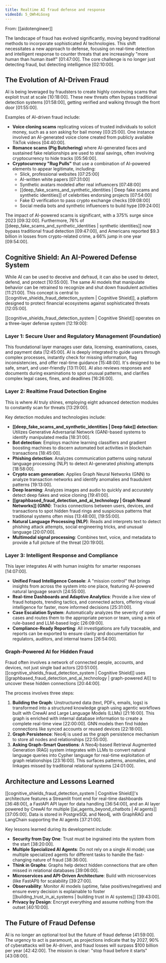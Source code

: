 ```yaml
---
title: Realtime AI fraud defense and response
videoId: 5_QWh4LGoxg
---
```


From: [[aidotengineer]] <br/> 

The landscape of fraud has evolved significantly, moving beyond traditional methods to incorporate sophisticated AI technologies. This shift necessitates a new approach to defense, focusing on real-time detection and intelligent response to counter threats that are increasingly "more human than human itself" <a class="yt-timestamp" data-t="01:47:00">[01:47:00]</a>. The core challenge is no longer just detecting fraud, but detecting intelligence <a class="yt-timestamp" data-t="02:10:00">[02:10:00]</a>.

## The Evolution of AI-Driven Fraud

AI is being leveraged by fraudsters to create highly convincing scams that exploit trust at scale <a class="yt-timestamp" data-t="10:18:00">[10:18:00]</a>. These new threats often bypass traditional detection systems <a class="yt-timestamp" data-t="01:58:00">[01:58:00]</a>, getting verified and walking through the front door <a class="yt-timestamp" data-t="01:55:00">[01:55:00]</a>.

Examples of AI-driven fraud include:
*   **Voice cloning scams** replicating voices of trusted individuals to solicit money, such as a son asking for bail money <a class="yt-timestamp" data-t="03:25:00">[03:25:00]</a>. One instance involved an AI-generated voice clone created from publicly available TikTok videos <a class="yt-timestamp" data-t="04:40:00">[04:40:00]</a>.
*   **Romance scams (Pig Butchering)** where AI-generated faces and sustained fake relationships are used to steal savings, often involving cryptocurrency to hide tracks <a class="yt-timestamp" data-t="05:56:00">[05:56:00]</a>.
*   **Cryptocurrency "Rug Pulls"** that use a combination of AI-powered elements to appear legitimate, including:
    *   Slick, professional websites <a class="yt-timestamp" data-t="07:25:00">[07:25:00]</a>
    *   AI-written white papers <a class="yt-timestamp" data-t="07:31:00">[07:31:00]</a>
    *   Synthetic avatars modeled after real influencers <a class="yt-timestamp" data-t="07:48:00">[07:48:00]</a>
    *   [[deep_fake_scams_and_synthetic_identities | Deep fake scams and synthetic identities]] of celebrities endorsing projects <a class="yt-timestamp" data-t="07:54:00">[07:54:00]</a>
    *   Fake ID verification to pass crypto exchange checks <a class="yt-timestamp" data-t="09:08:00">[09:08:00]</a>
    *   Social media bots and synthetic influencers to build hype <a class="yt-timestamp" data-t="09:24:00">[09:24:00]</a>

The impact of AI-powered scams is significant, with a 375% surge since 2023 <a class="yt-timestamp" data-t="09:32:00">[09:32:00]</a>. Furthermore, 76% of [[deep_fake_scams_and_synthetic_identities | synthetic identities]] now bypass traditional fraud detection <a class="yt-timestamp" data-t="09:47:00">[09:47:00]</a>, and Americans reported $9.3 billion in losses from crypto-related crime, a 66% jump in one year <a class="yt-timestamp" data-t="09:54:00">[09:54:00]</a>.

## Cognitive Shield: An AI-Powered Defense System

While AI can be used to deceive and defraud, it can also be used to detect, defend, and protect <a class="yt-timestamp" data-t="10:55:00">[10:55:00]</a>. The same AI models that manipulate behavior can be retrained to recognize and shut down fraudulent activities <a class="yt-timestamp" data-t="11:21:00">[11:21:00]</a>. This concept is central to [[cognitive_shields_fraud_detection_system | Cognitive Shield]], a platform designed to protect financial ecosystems against sophisticated threats <a class="yt-timestamp" data-t="12:05:00">[12:05:00]</a>.

[[cognitive_shields_fraud_detection_system | Cognitive Shield]] operates on a three-layer defense system <a class="yt-timestamp" data-t="12:19:00">[12:19:00]</a>:

### Layer 1: Secure User and Regulatory Management (Foundation)
This foundational layer manages user data, licensing, examinations, cases, and payment data <a class="yt-timestamp" data-t="12:45:00">[12:45:00]</a>. AI is deeply integrated to guide users through complex processes, instantly check for missing information, flag inconsistencies, and offer real-time guidance <a class="yt-timestamp" data-t="15:48:00">[15:48:00]</a>. It's designed to be safe, smart, and user-friendly <a class="yt-timestamp" data-t="13:11:00">[13:11:00]</a>. AI also reviews responses and documents during examinations to spot unusual patterns, and clarifies complex legal cases, fines, and deadlines <a class="yt-timestamp" data-t="16:26:00">[16:26:00]</a>.

### Layer 2: Realtime Fraud Detection Engine
This is where AI truly shines, employing eight advanced detection modules to constantly scan for threats <a class="yt-timestamp" data-t="13:29:00">[13:29:00]</a>.

Key detection modules and technologies include:
*   **[[deep_fake_scams_and_synthetic_identities | Deep fake]] detection**: Utilizes Generative Adversarial Network (GAN)-based systems to identify manipulated media <a class="yt-timestamp" data-t="18:31:00">[18:31:00]</a>.
*   **Bot detection**: Employs machine learning classifiers and gradient boosting machines to discern automated bot activities in blockchain transactions <a class="yt-timestamp" data-t="18:45:00">[18:45:00]</a>.
*   **Phishing detection**: Analyzes communication patterns using natural language processing (NLP) to detect AI-generated phishing attempts <a class="yt-timestamp" data-t="18:58:00">[18:58:00]</a>.
*   **Crypto scam generation**: Applies Graph Neural Networks (GNN) to analyze transaction networks and identify anomalies and fraudulent patterns <a class="yt-timestamp" data-t="19:13:00">[19:13:00]</a>.
*   **Deep learning**: Analyzes images and audio to quickly and accurately detect deep fakes and voice cloning <a class="yt-timestamp" data-t="19:41:00">[19:41:00]</a>.
*   **[[graphbased_fraud_detection_and_ai_technology | Graph Neural Networks]] (GNN)**: Tracks connections between users, devices, and transactions to spot hidden fraud rings and suspicious patterns that traditional systems often miss <a class="yt-timestamp" data-t="13:48:00">[13:48:00]</a>, <a class="yt-timestamp" data-t="19:55:00">[19:55:00]</a>.
*   **Natural Language Processing (NLP)**: Reads and interprets text to detect phishing attack attempts, social engineering tricks, and unusual language <a class="yt-timestamp" data-t="20:07:00">[20:07:00]</a>.
*   **Multimodal signal processing**: Combines text, voice, and metadata to provide a full picture of the threat <a class="yt-timestamp" data-t="20:19:00">[20:19:00]</a>.

### Layer 3: Intelligent Response and Compliance
This layer integrates AI with human insights for smarter responses <a class="yt-timestamp" data-t="14:07:00">[14:07:00]</a>.
*   **Unified Fraud Intelligence Console**: A "mission control" that brings insights from across the system into one place, featuring AI-powered natural language search <a class="yt-timestamp" data-t="24:55:00">[24:55:00]</a>.
*   **Real-time Dashboards and Adaptive Analytics**: Provide a live view of fraud hotspots, trending tactics, and connected actors, offering visual intelligence for faster, more informed decisions <a class="yt-timestamp" data-t="25:31:00">[25:31:00]</a>.
*   **Case Escalation System**: Automatically analyzes the severity of open cases and routes them to the appropriate person or team, using a mix of rule-based and LLM-based logic <a class="yt-timestamp" data-t="26:09:00">[26:09:00]</a>.
*   **Compliance-Ready Reporting**: All investigations are fully traceable, and reports can be exported to ensure clarity and documentation for regulators, auditors, and internal teams <a class="yt-timestamp" data-t="26:54:00">[26:54:00]</a>.

### Graph-Powered AI for Hidden Fraud
Fraud often involves a network of connected people, accounts, and devices, not just single bad actors <a class="yt-timestamp" data-t="20:51:00">[20:51:00]</a>. [[cognitive_shields_fraud_detection_system | Cognitive Shield]] uses [[graphbased_fraud_detection_and_ai_technology | graph-powered AI]] to uncover these hidden connections <a class="yt-timestamp" data-t="20:44:00">[20:44:00]</a>.

The process involves three steps:
1.  **Building the Graph**: Unstructured data (text, PDFs, emails, logs) is transformed into a structured knowledge graph using agentic workflows built with CrewAI and Large Language Models (LLMs) <a class="yt-timestamp" data-t="21:16:00">[21:16:00]</a>. This graph is enriched with internal database information to create a complete real-time view <a class="yt-timestamp" data-t="22:00:00">[22:00:00]</a>. GNN models then find hidden connections like synced accounts or reused devices <a class="yt-timestamp" data-t="22:18:00">[22:18:00]</a>.
2.  **Graph Persistence**: Neo4j is used as the graph persistence mechanism to store all nodes and relationships <a class="yt-timestamp" data-t="22:55:00">[22:55:00]</a>.
3.  **Asking Graph-Smart Questions**: A Neo4j-based Retrieval Augmented Generation (RAG) system integrates with LLMs to convert natural language queries into Cypher language for real-time exploitation of graph relationships <a class="yt-timestamp" data-t="23:16:00">[23:16:00]</a>. This surfaces patterns, anomalies, and linkages missed by traditional relational systems <a class="yt-timestamp" data-t="24:01:00">[24:01:00]</a>.

## Architecture and Lessons Learned

[[cognitive_shields_fraud_detection_system | Cognitive Shield]]'s architecture features a Streamlit front end for real-time dashboards <a class="yt-timestamp" data-t="36:48:00">[36:48:00]</a>, a FastAPI API layer for data handling <a class="yt-timestamp" data-t="36:54:00">[36:54:00]</a>, and an AI layer powered by CrewAI for multiple [[ai_agents_beyond_chatbots | AI agents]] <a class="yt-timestamp" data-t="37:05:00">[37:05:00]</a>. Data is stored in PostgreSQL and Neo4j, with GraphRAG and LangChain supporting the AI agents <a class="yt-timestamp" data-t="37:21:00">[37:21:00]</a>.

Key lessons learned during its development include:
*   **Security from Day One**: Trust must be ingrained into the system from the start <a class="yt-timestamp" data-t="38:20:00">[38:20:00]</a>.
*   **Multiple Specialized AI Agents**: Do not rely on a single AI model; use multiple specialized agents for different tasks to handle the fast-changing nature of fraud <a class="yt-timestamp" data-t="38:36:00">[38:36:00]</a>.
*   **Think in Graphs**: Graphs help detect hidden connections that are often missed in relational databases <a class="yt-timestamp" data-t="39:06:00">[39:06:00]</a>.
*   **Microservices and API-Driven Architecture**: Build with microservices (like FastAPI) for scalability <a class="yt-timestamp" data-t="39:27:00">[39:27:00]</a>.
*   **Observability**: Monitor AI models (uptime, false positives/negatives) and ensure every decision is explainable to foster [[building_trust_in_ai_systems | building trust in AI systems]] <a class="yt-timestamp" data-t="39:43:00">[39:43:00]</a>.
*   **Privacy by Design**: Encrypt everything and assume nothing from the outset <a class="yt-timestamp" data-t="40:10:00">[40:10:00]</a>.

## The Future of Fraud Defense
AI is no longer an optional tool but the future of fraud defense <a class="yt-timestamp" data-t="41:59:00">[41:59:00]</a>. The urgency to act is paramount, as projections indicate that by 2027, 90% of cyberattacks will be AI-driven, and fraud losses will surpass $100 billion per year <a class="yt-timestamp" data-t="42:42:00">[42:42:00]</a>. The mission is clear: "stop fraud before it starts" <a class="yt-timestamp" data-t="43:08:00">[43:08:00]</a>.